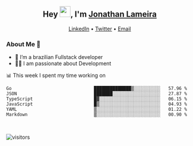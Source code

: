 <h2 align="center">Hey <img src="https://github.com/TheDudeThatCode/TheDudeThatCode/blob/master/Assets/Hi.gif" width="29">, I'm <a href="https://www.linkedin.com/in/jonathanlameira/">Jonathan Lameira</a></h2>
<p align="center">
  <a href="https://www.linkedin.com/in/jonathanlameira/">LinkedIn</a> •
  <a href="https://twitter.com/jlameira">Twitter</a> •
  <a href="mailto:jlameira@gmail.com">Email</a>
</p>

### About Me 🚀
- 🌱  I’m a brazilian Fullstack developer</br>
- 👨‍💻  I am passionate about Development</br>

<!-- ![Jonathan Lameira github stats](https://github-readme-stats.vercel.app/api?username=jlameirameli&show_icons=true&hide_border=true)&nbsp;&nbsp; -->

📊 This week I spent my time working on
<!--START_SECTION:waka-->

```text
Go                               ██████████████▒░░░░░░░░░░   57.96 %
JSON                             ███████░░░░░░░░░░░░░░░░░░   27.87 %
TypeScript                       █▓░░░░░░░░░░░░░░░░░░░░░░░   06.15 %
JavaScript                       █▒░░░░░░░░░░░░░░░░░░░░░░░   04.93 %
YAML                             ▒░░░░░░░░░░░░░░░░░░░░░░░░   01.22 %
Markdown                         ▒░░░░░░░░░░░░░░░░░░░░░░░░   00.90 %
```

<!--END_SECTION:waka-->

<br />

![visitors](https://visitor-badge.laobi.icu/badge?page_id=jlameira.jlameira)
